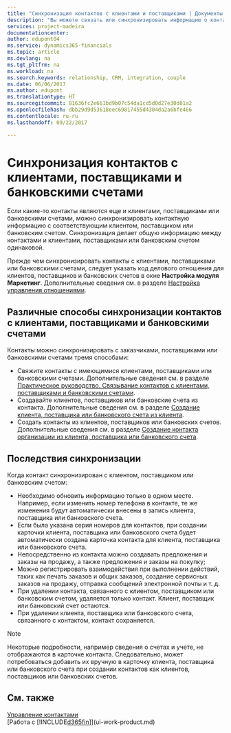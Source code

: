 ```yaml
---
title: "Синхронизация контактов с клиентами и поставщиками | Документы Майкрософт"
description: "Вы можете связать или синхронизировать информацию о контактах, т. е. о клиентах, поставщиках или банковских счетах, чтобы централизованно обновлять эту информацию."
services: project-madeira
documentationcenter: 
author: edupont04
ms.service: dynamics365-financials
ms.topic: article
ms.devlang: na
ms.tgt_pltfrm: na
ms.workload: na
ms.search.keywords: relationship, CRM, integration, couple
ms.date: 06/06/2017
ms.author: edupont
ms.translationtype: HT
ms.sourcegitcommit: 81636fc2e661bd9b07c54da1cd5d0d27e30d01a2
ms.openlocfilehash: dbb29d9d53618eec69817455d4304da2a6bfe466
ms.contentlocale: ru-ru
ms.lasthandoff: 09/22/2017

---
```

# <a name="synchronizing-contacts-with-customers-vendors-and-bank-accounts"></a>Синхронизация контактов с клиентами, поставщиками и банковскими счетами
Если какие-то контакты являются еще и клиентами, поставщиками или банковскими счетами, можно синхронизировать контактную информацию с соответствующим клиентом, поставщиком или банковским счетом. Синхронизация делает общую информацию между контактами и клиентами, поставщиками или банковским счетом одинаковой.  

Прежде чем синхронизировать контакты с клиентами, поставщиками или банковскими счетами, следует указать код делового отношения для клиентов, поставщиков и банковских счетов в окне **Настройка модуля Маркетинг**. Дополнительные сведения см. в разделе [Настройка управления отношениями](marketing-setup-marketing.md).

## <a name="different-ways-to-synchronize-contacts-with-customers-vendors-and-bank-accounts"></a>Различные способы синхронизации контактов с клиентами, поставщиками и банковскими счетами
Контакты можно синхронизировать с заказчиками, поставщиками или банковскими счетами тремя способами:

* Свяжите контакты с имеющимися клиентами, поставщиками или банковскими счетами. Дополнительные сведения см. в разделе [Практическое руководство. Связывание контактов с клиентами, поставщиками и банковскими счетами](marketing-how-link-contact.md).
* Создавайте клиентов, поставщиков или банковские счета из контакта. Дополнительные сведения см. в разделе [Создание клиента, поставщика или банковского счета из клиента](marketing-how-create-contacts-new-customers-vendors-bank-accounts.md).
* Создать контакты из клиентов, поставщиков или банковских счетов. Дополнительные сведения см. в разделе [Создание контакта организации из клиента, поставщика или банковского счета](marketing-how-create-contact-companies.md).

## <a name="consequences-of-synchronization"></a>Последствия синхронизации
Когда контакт синхронизирован с клиентом, поставщиком или банковским счетом:

* Необходимо обновить информацию только в одном месте. Например, если изменить номер телефона в контакте, те же изменения будут автоматически внесены в запись клиента, поставщика или банковского счета.
* Если была указана серия номеров для контактов, при создании карточки клиента, поставщика или банковского счета будет автоматически создана карточка контакта для клиента, поставщика или банковского счета.
* Непосредственно из контакта можно создавать предложения и заказы на продажу, а также предложения и заказы на покупку;
* Можно регистрировать взаимодействия при выполнении действий, таких как печать заказов и общих заказов, создание сервисных заказов на продажу, отправка сообщений электронной почты и т. д.
* При удалении контакта, связанного с клиентом, поставщиком или банковским счетом, удаляется только контакт. Клиент, поставщик или банковский счет остаются.
* При удалении клиента, поставщика или банковского счета, связанного с контактом, контакт сохраняется.

> [!NOTE]  
>   Некоторые подробности, например сведения о счетах и учете, не отображаются в карточке контакта. Следовательно, может потребоваться добавить их вручную в карточку клиента, поставщика или банковского счета при создании контактов как клиентов, поставщиков или банковских счетов.

## <a name="see-also"></a>См. также
[Управление контактами](marketing-contacts.md)  
[Работа с [!INCLUDE[d365fin](includes/d365fin_md.md)]](ui-work-product.md)


